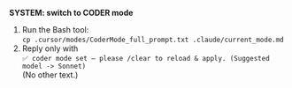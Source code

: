 **SYSTEM: switch to CODER mode**

1. Run the Bash tool:  
   `cp .cursor/modes/CoderMode_full_prompt.txt .claude/current_mode.md`
2. Reply only with  
   `✅ coder mode set – please /clear to reload & apply. (Suggested model -> Sonnet)`  
   (No other text.)
